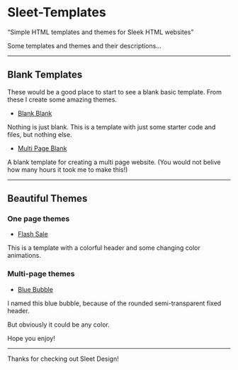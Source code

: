 # Sleet-Templates

“Simple HTML templates and themes for Sleek HTML websites”

Some templates and themes and their descriptions...

---

## Blank Templates

These would be a good place to start to see a blank basic template.
From these I create some amazing themes.

- [Blank Blank](/Blank-Blank/)

Nothing is just blank. This is a template with just some starter code and files, but nothing else.

- [Multi Page Blank](/Multi-Page-Blank/)

A blank template for creating a multi page website.
(You would not belive how many hours it took me to make this!)

---

## Beautiful Themes

### One page themes

- [Flash Sale](/Flash-Sale/)

This is a template with a colorful header and some changing color animations.

### Multi-page themes

- [Blue Bubble](/Blue-Bubble/)

I named this blue bubble, because of the rounded semi-transparent fixed header.

But obviously it could be any color.

Hope you enjoy!

---

Thanks for checking out Sleet Design!
